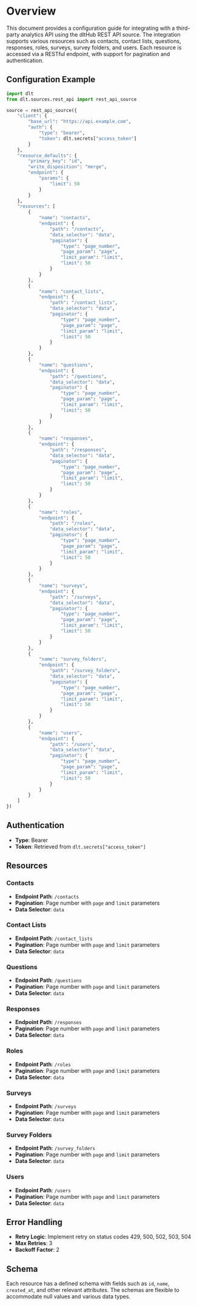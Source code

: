 # Overview

This document provides a configuration guide for integrating with a third-party analytics API using the dltHub REST API source. The integration supports various resources such as contacts, contact lists, questions, responses, roles, surveys, survey folders, and users. Each resource is accessed via a RESTful endpoint, with support for pagination and authentication.

## Configuration Example

```python
import dlt
from dlt.sources.rest_api import rest_api_source

source = rest_api_source({
    "client": {
        "base_url": "https://api.example.com",
        "auth": {
            "type": "bearer",
            "token": dlt.secrets["access_token"]
        }
    },
    "resource_defaults": {
        "primary_key": "id",
        "write_disposition": "merge",
        "endpoint": {
            "params": {
                "limit": 50
            }
        }
    },
    "resources": [
        {
            "name": "contacts",
            "endpoint": {
                "path": "/contacts",
                "data_selector": "data",
                "paginator": {
                    "type": "page_number",
                    "page_param": "page",
                    "limit_param": "limit",
                    "limit": 50
                }
            }
        },
        {
            "name": "contact_lists",
            "endpoint": {
                "path": "/contact_lists",
                "data_selector": "data",
                "paginator": {
                    "type": "page_number",
                    "page_param": "page",
                    "limit_param": "limit",
                    "limit": 50
                }
            }
        },
        {
            "name": "questions",
            "endpoint": {
                "path": "/questions",
                "data_selector": "data",
                "paginator": {
                    "type": "page_number",
                    "page_param": "page",
                    "limit_param": "limit",
                    "limit": 50
                }
            }
        },
        {
            "name": "responses",
            "endpoint": {
                "path": "/responses",
                "data_selector": "data",
                "paginator": {
                    "type": "page_number",
                    "page_param": "page",
                    "limit_param": "limit",
                    "limit": 50
                }
            }
        },
        {
            "name": "roles",
            "endpoint": {
                "path": "/roles",
                "data_selector": "data",
                "paginator": {
                    "type": "page_number",
                    "page_param": "page",
                    "limit_param": "limit",
                    "limit": 50
                }
            }
        },
        {
            "name": "surveys",
            "endpoint": {
                "path": "/surveys",
                "data_selector": "data",
                "paginator": {
                    "type": "page_number",
                    "page_param": "page",
                    "limit_param": "limit",
                    "limit": 50
                }
            }
        },
        {
            "name": "survey_folders",
            "endpoint": {
                "path": "/survey_folders",
                "data_selector": "data",
                "paginator": {
                    "type": "page_number",
                    "page_param": "page",
                    "limit_param": "limit",
                    "limit": 50
                }
            }
        },
        {
            "name": "users",
            "endpoint": {
                "path": "/users",
                "data_selector": "data",
                "paginator": {
                    "type": "page_number",
                    "page_param": "page",
                    "limit_param": "limit",
                    "limit": 50
                }
            }
        }
    ]
})
```

## Authentication

- **Type**: Bearer
- **Token**: Retrieved from `dlt.secrets["access_token"]`

## Resources

### Contacts
- **Endpoint Path**: `/contacts`
- **Pagination**: Page number with `page` and `limit` parameters
- **Data Selector**: `data`

### Contact Lists
- **Endpoint Path**: `/contact_lists`
- **Pagination**: Page number with `page` and `limit` parameters
- **Data Selector**: `data`

### Questions
- **Endpoint Path**: `/questions`
- **Pagination**: Page number with `page` and `limit` parameters
- **Data Selector**: `data`

### Responses
- **Endpoint Path**: `/responses`
- **Pagination**: Page number with `page` and `limit` parameters
- **Data Selector**: `data`

### Roles
- **Endpoint Path**: `/roles`
- **Pagination**: Page number with `page` and `limit` parameters
- **Data Selector**: `data`

### Surveys
- **Endpoint Path**: `/surveys`
- **Pagination**: Page number with `page` and `limit` parameters
- **Data Selector**: `data`

### Survey Folders
- **Endpoint Path**: `/survey_folders`
- **Pagination**: Page number with `page` and `limit` parameters
- **Data Selector**: `data`

### Users
- **Endpoint Path**: `/users`
- **Pagination**: Page number with `page` and `limit` parameters
- **Data Selector**: `data`

## Error Handling

- **Retry Logic**: Implement retry on status codes 429, 500, 502, 503, 504
- **Max Retries**: 3
- **Backoff Factor**: 2

## Schema

Each resource has a defined schema with fields such as `id`, `name`, `created_at`, and other relevant attributes. The schemas are flexible to accommodate null values and various data types.